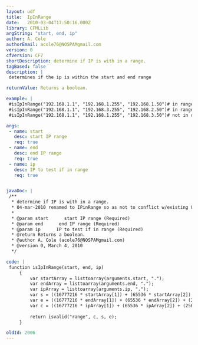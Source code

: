 ```yaml
---
layout: udf
title:  IpInRange
date:   2010-03-04T17:50:16.000Z
library: CFMLLib
argString: "start, end, ip"
author: A. Cole
authorEmail: acole76@NOSPAMgmail.com
version: 0
cfVersion: CF7
shortDescription: determine if IP is with in a range.
tagBased: false
description: |
 determines if the ip is within the start and end range

returnValue: Returns a boolean.

example: |
 #isIpInRange("192.168.1.1", "192.168.1.255", "192.168.1.50")# in range<br>
 #isIpInRange("192.168.1.1", "192.168.3.255", "192.168.2.50")# in range<br>
 #isIpInRange("192.168.1.1", "192.168.1.255", "192.168.3.50")# not in range<br>

args:
 - name: start
   desc: start IP range
   req: true
 - name: end
   desc: end IP range
   req: true
 - name: ip
   desc: IP to test if in range
   req: true


javaDoc: |
 /**
  * determine if IP is with in a range.
  * 04-mar-2010 renamed to IPinRange so as not to conflict w/existing UDF
  * 
  * @param start      start IP range (Required)
  * @param end      end IP range (Required)
  * @param ip      IP to test if in range (Required)
  * @return Returns a boolean. 
  * @author A. Cole (acole76@NOSPAMgmail.com) 
  * @version 0, March 4, 2010 
  */

code: |
 function isIpInRange(start, end, ip)
     {
         var startArray = listtoarray(arguments.start, ".");
         var endArray = listtoarray(arguments.end, ".");
         var ipArray = listtoarray(arguments.ip, ".");
         var s = ((16777216 * startArray[1]) + (65536 * startArray[2]) + (256 * startArray[3]) + startArray[4]);
         var e = ((16777216 * endArray[1]) + (65536 * endArray[2]) + (256 * endArray[3]) + endArray[4]);
         var c = ((16777216 * ipArray[1]) + (65536 * ipArray[2]) + (256 * ipArray[3]) + ipArray[4]);
         
         return isvalid("range", c, s, e);
     }

oldId: 2006
---
```


